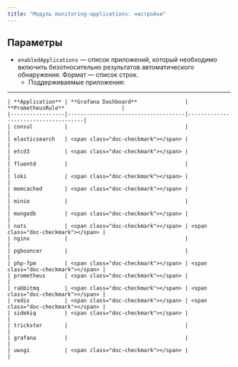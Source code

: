 ```yaml
---
title: "Модуль monitoring-applications: настройки"
---
```


<!-- SCHEMA -->

## Параметры

* `enabledApplications` — список приложений, который необходимо включить безотносительно результатов автоматического обнаружения. Формат — список строк.
  * Поддерживаемые приложения:

---
    | **Application** | **Grafana Dashboard**               | **PrometheusRule**                  |
    |-----------------|-------------------------------------|-------------------------------------|
    | consul          |                                     |                                     |
    | elasticsearch   | <span class="doc-checkmark"></span> |                                     |
    | etcd3           | <span class="doc-checkmark"></span> |                                     |
    | fluentd         |                                     |                                     |
    | loki            | <span class="doc-checkmark"></span> |                                     |
    | memcached       | <span class="doc-checkmark"></span> |                                     |
    | minio           |                                     |                                     |
    | mongodb         | <span class="doc-checkmark"></span> |                                     |
    | nats            | <span class="doc-checkmark"></span> | <span class="doc-checkmark"></span> |
    | nginx           |                                     |                                     |
    | pgbouncer       |                                     |                                     |
    | php-fpm         | <span class="doc-checkmark"></span> | <span class="doc-checkmark"></span> |
    | prometheus      | <span class="doc-checkmark"></span> |                                     |
    | rabbitmq        | <span class="doc-checkmark"></span> | <span class="doc-checkmark"></span> |
    | redis           | <span class="doc-checkmark"></span> | <span class="doc-checkmark"></span> |
    | sidekiq         | <span class="doc-checkmark"></span> |                                     |
    | trickster       |                                     |                                     |
    | grafana         |                                     |                                     |
    | uwsgi           | <span class="doc-checkmark"></span> |                                     |

